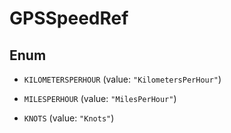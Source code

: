 
# GPSSpeedRef

## Enum


* `KILOMETERSPERHOUR` (value: `"KilometersPerHour"`)

* `MILESPERHOUR` (value: `"MilesPerHour"`)

* `KNOTS` (value: `"Knots"`)



